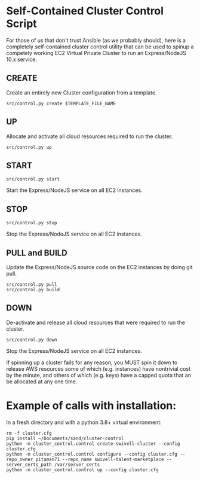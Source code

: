 # Self-Contained Cluster Control Script

For those of us that don't trust Ansible (as we probably should), here is
a completely self-contained cluster control utility that can be used to
spinup a competely working EC2 Virtual Private Cluster to run an Express/NodeJS 10.x
service.

## CREATE

Create an entirely new Cluster configuration from a template.

```
src/control.py create $TEMPLATE_FILE_NAME
```

## UP

Allocate and activate all cloud resources required to run the cluster.

```
src/control.py up
```

## START

```
src/control.py start
```

Start the Express/NodeJS service on all EC2 instances.

## STOP

```
src/control.py stop
```

Stop the Express/NodeJS service on all EC2 instances.

## PULL and BUILD

Update the Express/NodeJS source code on the EC2 instances by
doing git pull.

```
src/control.py pull
src/control.py build
```

## DOWN

De-activate and release all cloud resources that were required to run the cluster.

```
src/control.py down
```

Stop the Express/NodeJS service on all EC2 instances.

If spinning up a cluster fails for any reason, you MUST
spin it down to release AWS resources some of which (e.g.
instances) have nontrivial cost by the minute, and others
of which (e.g. keys) have a capped quota that an be allocated
at any one time.

# Example of calls with installation:

In a fresh directory and with a python 3.8+ virtual environment:

```
rm -f cluster.cfg
pip install ~/Documents/sand/cluster-control
python -m cluster_control.control create swivell-cluster --config cluster.cfg
python -m cluster_control.control configure --config cluster.cfg --repo_owner pitaman71 --repo_name swivell-talent-marketplace --server_certs_path /var/server_certs
python -m cluster_control.control up --config cluster.cfg
```
